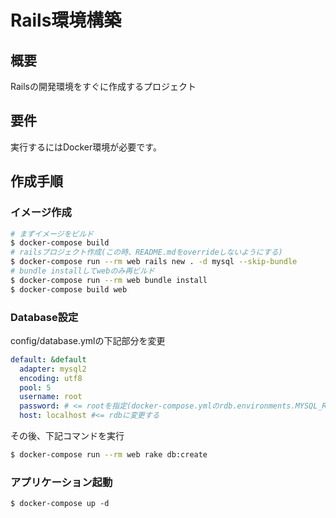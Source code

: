 # Rails環境構築

## 概要

Railsの開発環境をすぐに作成するプロジェクト

## 要件

実行するにはDocker環境が必要です。

## 作成手順

### イメージ作成

```bash
# まずイメージをビルド
$ docker-compose build
# railsプロジェクト作成(この時、README.mdをoverrideしないようにする)
$ docker-compose run --rm web rails new . -d mysql --skip-bundle
# bundle installしてwebのみ再ビルド
$ docker-compose run --rm web bundle install
$ docker-compose build web
```

### Database設定

config/database.ymlの下記部分を変更

```yaml
default: &default
  adapter: mysql2
  encoding: utf8
  pool: 5
  username: root
  password: # <= rootを指定(docker-compose.ymlのrdb.environments.MYSQL_ROOT_PASSWORDを指定する)
  host: localhost #<= rdbに変更する
```

その後、下記コマンドを実行

```bash
$ docker-compose run --rm web rake db:create
```

### アプリケーション起動

```
$ docker-compose up -d
```
